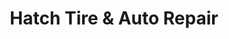 ---
title: "Hatch Tire & Auto Repair"
url: /mesa/hatch-tire-und-auto-repair/
shop: Autowerkstatt
---